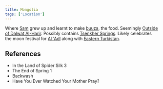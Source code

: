 ```yaml
---
title: Mongolia
tags: ['Location']
---
```

Where [Sam](wiki/Sam.md) grew up and learnt to make [buuza](wiki/buuza%20dish.md), the food. Seemingly [Outside of Dalwat Al-Harir](wiki/Outside%20of%20Dalwat%20Al-Harir.md). Possibly contains [Tsenkher Springs](wiki/Tsenkher%20Springs). Likely celebrates the moon festival for [Al 'Adl](wiki/Al%20Adl.md) along with [Eastern Turkistan](wiki/Eastern%20Turkistan.md).

## References
- In the Land of Spider Silk 3
- The End of Spring 1
- Backwash
- Have You Ever Watched Your Mother Pray?
